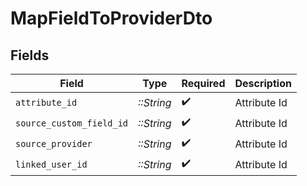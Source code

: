 # MapFieldToProviderDto


## Fields

| Field                    | Type                     | Required                 | Description              |
| ------------------------ | ------------------------ | ------------------------ | ------------------------ |
| `attribute_id`           | *::String*               | :heavy_check_mark:       | Attribute Id             |
| `source_custom_field_id` | *::String*               | :heavy_check_mark:       | Attribute Id             |
| `source_provider`        | *::String*               | :heavy_check_mark:       | Attribute Id             |
| `linked_user_id`         | *::String*               | :heavy_check_mark:       | Attribute Id             |